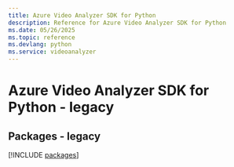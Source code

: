 ```yaml
---
title: Azure Video Analyzer SDK for Python
description: Reference for Azure Video Analyzer SDK for Python
ms.date: 05/26/2025
ms.topic: reference
ms.devlang: python
ms.service: videoanalyzer
---
```

# Azure Video Analyzer SDK for Python - legacy
## Packages - legacy
[!INCLUDE [packages](video-analyzer-index.md)]